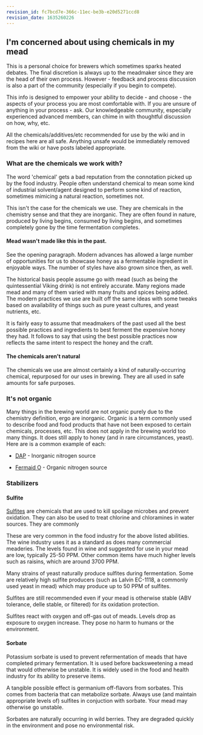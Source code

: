 ```yaml
---
revision_id: fc7bcd7e-366c-11ec-be3b-e20d5271ccd8
revision_date: 1635260226
---
```


## I'm concerned about using chemicals in my mead

This is a personal choice for brewers which sometimes sparks heated debates. The final discretion is always up to the meadmaker since they are the head of their own process. However - feedback and process discussion is also a part of the community (especially if you begin to compete).

This info is designed to empower your ability to decide - and choose - the aspects of your process you are most comfortable with. If you are unsure of anything in your process - ask. Our knowledgeable community, especially experienced advanced members, can chime in with thoughtful discussion on how, why, etc.

All the chemicals/additives/etc recommended for use by the wiki and in recipes here are all safe. Anything unsafe would be immediately removed from the wiki or have posts labeled appropriate.

### What are the chemicals we work with?

The word 'chemical' gets a bad reputation from the connotation picked up by the food industry. People often understand chemical to mean some kind of industrial solvent/agent designed to perform some kind of reaction, sometimes mimicing a natural reaction, sometimes not.

This isn't the case for the chemicals we use. They are chemicals in the chemistry sense and that they are inorganic. They are often found in nature, produced by living begins, consumed by living begins, and sometimes completely gone by the time fermentation completes.

#### Mead wasn't made like this in the past.

See the opening paragraph. Modern advances has allowed a large number of opportunities for us to showcase honey as a fermentable ingredient in enjoyable ways. The number of styles have also grown since then, as well.

The historical basis people assume go with mead (such as being the quintessential Viking drink) is not entirely accurate. Many regions made mead and many of them varied with many fruits and spices being added. The modern practices we use are built off the same ideas with some tweaks based on availability of things such as pure yeast cultures, and yeast nutrients, etc.

It is fairly easy to assume that meadmakers of the past used all the best possible practices and ingredients to best ferment the expensive honey they had. It follows to say that using the best possible practices now reflects the same intent to respect the honey and the craft.

#### The chemicals aren't natural

The chemicals we use are almost certainly a kind of naturally-occurring chemical, repurposed for our uses in brewing. They are all used in safe amounts for safe purposes.

### It's not organic

Many things in the brewing world are not organic purely due to the chemistry definition, ergo are inorganic. Organic is a term commonly used to describe food and food products that have not been exposed to certain chemicals, processes, etc. This does not apply in the brewing world too many things. It does still apply to honey (and in rare circumstances, yeast). Here are is a common example of each:

* [DAP](//ingredients/nutrients#wiki_dap_.28diammonium_phosphate.29) - Inorganic nitrogen source

* [Fermaid O](//ingredients/nutrients#wiki_fermaid_o) - Organic nitrogen source

### Stabilizers

#### Sulfite

[Sulfites](https://en.wikipedia.org/wiki/Sulfite) are chemicals that are used to kill spoilage microbes and prevent oxidation. They can also be used to treat chlorine and chloramines in water sources. They are commonly 

These are very common in the food industry for the above listed abilities. The wine industry uses it as a standard as does many commercial meaderies. The levels found in wine and suggested for use in your mead are low, typically 25-50 PPM. Other common items have much higher levels such as raisins, which are around 3700 PPM.

Many strains of yeast naturally produce sulfites during fermentation. Some are relatively high sulfite producers (such as Lalvin EC-1118, a commonly used yeast in mead) which may produce up to 50 PPM of sulfites.

Sulfites are still recommended even if your mead is otherwise stable (ABV tolerance, delle stable, or filtered) for its oxidation protection.

Sulfites react with oxygen and off-gas out of meads. Levels drop as exposure to oxygen increase. They pose no harm to humans or the environment.

#### Sorbate

Potassium sorbate is used to prevent refermentation of meads that have completed primary fermentation. It is used before backsweetening a mead that would otherwise be unstable. It is widely used in the food and health industry for its ability to preserve items.

A tangible possible effect is germanium off-flavors from sorbates. This comes from bacteria that can metabolize sorbate. Always use (and maintain appropriate levels of) sulfites in conjuction with sorbate. Your mead may otherwise go unstable.

Sorbates are naturally occurring in wild berries. They are degraded quickly in the environment and pose no environmental risk.